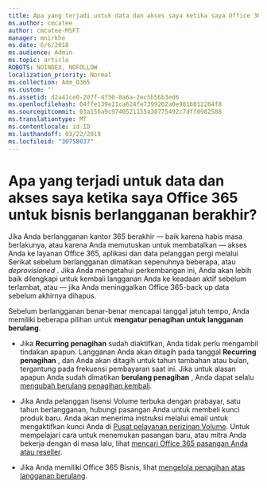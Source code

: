 ```yaml
---
title: Apa yang terjadi untuk data dan akses saya ketika saya Office 365 untuk bisnis berlangganan berakhir?
ms.author: cmcatee
author: cmcatee-MSFT
manager: mnirkhe
ms.date: 6/6/2018
ms.audience: Admin
ms.topic: article
ROBOTS: NOINDEX, NOFOLLOW
localization_priority: Normal
ms.collection: Adm_O365
ms.custom: ''
ms.assetid: d2a41ce0-207f-4f50-8a6a-2ec5b56b3ed6
ms.openlocfilehash: 04ffe139e21ca624fe7399202a0e9816012264f8
ms.sourcegitcommit: 03a156a9c9740521155a30775492c7dff0982588
ms.translationtype: MT
ms.contentlocale: id-ID
ms.lasthandoff: 03/22/2019
ms.locfileid: "30758037"
---
```

# <a name="what-happens-to-my-data-and-access-when-my-office-365-for-business-subscription-ends"></a>Apa yang terjadi untuk data dan akses saya ketika saya Office 365 untuk bisnis berlangganan berakhir?

Jika Anda berlangganan kantor 365 berakhir — baik karena habis masa berlakunya, atau karena Anda memutuskan untuk membatalkan — akses Anda ke layanan Office 365, aplikasi dan data pelanggan pergi melalui Serikat sebelum berlangganan dimatikan sepenuhnya beberapa, atau *deprovisioned*  . Jika Anda mengetahui perkembangan ini, Anda akan lebih baik dilengkapi untuk kembali langganan Anda ke keadaan aktif sebelum terlambat, atau — jika Anda meninggalkan Office 365-back up data sebelum akhirnya dihapus. 
  
Sebelum berlangganan benar-benar mencapai tanggal jatuh tempo, Anda memiliki beberapa pilihan untuk **mengatur penagihan untuk langganan berulang**. 
  
- Jika **Recurring penagihan** sudah diaktifkan, Anda tidak perlu mengambil tindakan apapun. Langganan Anda akan ditagih pada tanggal **Recurring penagihan** , dan Anda akan ditagih untuk tahun tambahan atau bulan, tergantung pada frekuensi pembayaran saat ini. Jika untuk alasan apapun Anda sudah dimatikan **berulang penagihan** , Anda dapat selalu [mengubah berulang penagihan kembali](https://support.office.com/article/8d83b530-f4ca-47f6-a666-e5791cbacc7e).
    
- Jika Anda pelanggan lisensi Volume terbuka dengan prabayar, satu tahun berlangganan, hubungi pasangan Anda untuk membeli kunci produk baru. Anda akan menerima instruksi melalui email untuk mengaktifkan kunci Anda di [Pusat pelayanan perizinan Volume](https://go.microsoft.com/fwlink/p/?LinkID=282016). Untuk mempelajari cara untuk menemukan pasangan baru, atau mitra Anda bekerja dengan di masa lalu, lihat [mencari Office 365 pasangan Anda atau reseller](https://support.office.com/article/b6c18a9b-2aed-4c84-9d75-af709160258c).
    
- Jika Anda memiliki Office 365 Bisnis, lihat [mengelola penagihan atas langganan berulang](https://support.office.com/article/8d83b530-f4ca-47f6-a666-e5791cbacc7e).
    

